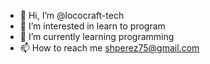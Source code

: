 - 👋 Hi, I’m @lococraft-tech
- 👀 I’m interested in learn to program
- 🌱 I’m currently learning programming
- 📫 How to reach me shperez75@gmail.com

<!---
lococraft-tech/lococraft-tech is a ✨ special ✨ repository because its `README.md` (this file) appears on your GitHub profile.
You can click the Preview link to take a look at your changes.
--->
